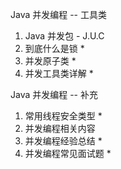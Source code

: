 Java 并发编程 -- 工具类
1. Java 并发包 - J.U.C 
2. 到底什么是锁 *
3. 并发原子类 *
4. 并发工具类详解 *

Java 并发编程 -- 补充
1. 常用线程安全类型 *
2. 并发编程相关内容
3. 并发编程经验总结 *
4. 并发编程常见面试题 *